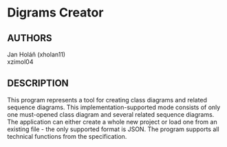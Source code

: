 # Digrams Creator

## AUTHORS
Jan Holáň (xholan11) \
xzimol04

## DESCRIPTION
This program represents a tool for creating class diagrams and related sequence diagrams.
This implementation-supported mode consists of only one must-opened class diagram and several related sequence diagrams.
The application can either create a whole new project or load one from an existing file - the only supported format is JSON. The program supports all technical functions from the specification.
